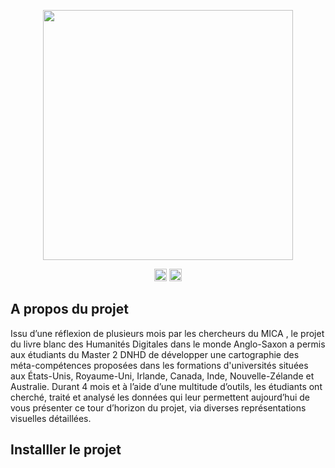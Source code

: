 <p align="center"><a href="http://whitebookdh.leo-paul.fr/" target="_blank"><img src="http://whitebookdh.leo-paul.fr/img/logo/web-whitebook.png" width="400"></a></p>

<p align="center">
<a href="http://whitebookdh.leo-paul.fr/"><img src="http://whitebookdh.leo-paul.fr/img/readme/licence.svg" alt="licence" height="20" ></a> 
<a href="http://whitebookdh.leo-paul.fr/"><img src="http://whitebookdh.leo-paul.fr/img/readme/contexte.svg" alt="Université Bordeaux Montaigne" height="20"></a>

</p>

## A propos du projet 

Issu d’une réflexion de plusieurs mois par les chercheurs du MICA , le projet du livre blanc des Humanités Digitales dans le monde Anglo-Saxon a permis aux étudiants du Master 2 DNHD de développer une cartographie des méta-compétences proposées dans les formations d'universités situées aux États-Unis, Royaume-Uni, Irlande, Canada, Inde, Nouvelle-Zélande et Australie. Durant 4 mois et à l’aide d’une multitude d’outils, les étudiants ont cherché, traité et analysé les données qui leur permettent aujourd’hui de vous présenter ce tour d’horizon du projet, via diverses représentations visuelles détaillées.


## Installler le projet


